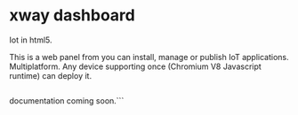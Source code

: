 # xway dashboard

Iot in html5.

This is a web panel from you can install, manage or publish IoT applications. Multiplatform. Any device supporting once (Chromium V8 Javascript runtime) can deploy it.

``` Further

```

documentation coming soon.```
